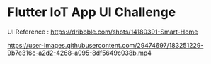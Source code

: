 # Flutter IoT App UI Challenge

UI Reference : https://dribbble.com/shots/14180391-Smart-Home

https://user-images.githubusercontent.com/29474697/183251229-9b7e316c-a2d2-4268-a095-8df5649c038b.mp4



